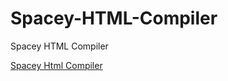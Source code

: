 # Spacey-HTML-Compiler
Spacey HTML Compiler

[Spacey Html Compiler](https://yvz-glitch.github.io/Spacey-HTML-Compiler/)
